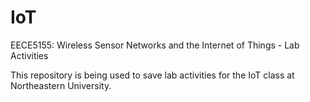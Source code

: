 # IoT
EECE5155: Wireless Sensor Networks and the Internet of Things - Lab Activities

This repository is being used to save lab activities for the IoT class at Northeastern University.
